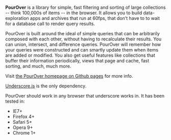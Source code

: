 **PourOver** is a library for simple, fast filtering and sorting of large collections -- think 100,000s of items -- in the browser. It allows you to build data-exploration apps and archives that run at 60fps, that don't have to to wait for a database call to render query results. 

PourOver is built around the ideal of simple queries that can be arbitrarily composed with each other, without having to recalculate their results. You can union, intersect, and difference queries. PourOver will remember how your queries were constructed and can smartly update them when items are added or modified. You also get useful features like collections that buffer their information periodically, views that page and cache, fast sorting, and much, much more. 


Visit [the PourOver homepage on Github pages](http://nytimes.github.io/pourover) for more info.


[Underscore.js](http://underscorejs.org/) is the only dependency.

PourOver should work in any browser that underscore works in.
It has been tested in: 

- IE7+ 
- Firefox 4+
- Safari 5+
- Opera 9+
- Chrome 1+
